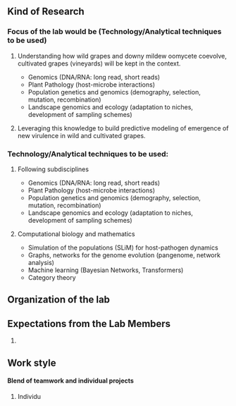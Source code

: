 ## Kind of Research
### Focus of the lab would be (Technology/Analytical techniques to be used)
1. Understanding how wild grapes and downy mildew oomycete coevolve, cultivated grapes (vineyards) will be kept in the context.
	- Genomics (DNA/RNA: long read, short reads)
	- Plant Pathology (host-microbe interactions)
	- Population genetics and genomics (demography, selection, mutation, recombination)
	- Landscape genomics and ecology (adaptation to niches, development of sampling schemes)

2. Leveraging this knowledge to build predictive modeling of emergence of new virulence in wild and cultivated grapes.

### Technology/Analytical techniques to be used:
1. Following subdisciplines
	- Genomics (DNA/RNA: long read, short reads)
	- Plant Pathology (host-microbe interactions)
	- Population genetics and genomics (demography, selection, mutation, recombination)
	- Landscape genomics and ecology (adaptation to niches, development of sampling schemes)

2. Computational biology and mathematics
	- Simulation of the populations (SLiM) for host-pathogen dynamics
	- Graphs, networks for the genome evolution (pangenome, network analysis)	
	- Machine learning (Bayesian Networks, Transformers)
	- Category theory 
	 
## Organization of the lab



## Expectations from the Lab Members
1.


## Work style
#### Blend of teamwork and individual projects
1. Individu

